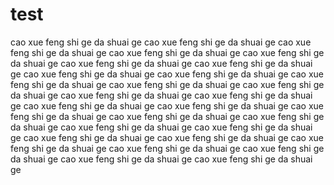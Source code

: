 # test
cao xue feng shi ge da shuai ge 
cao xue feng shi ge da shuai ge cao xue feng shi ge da shuai ge cao xue feng shi ge da shuai ge cao xue feng shi ge da shuai ge cao xue feng shi ge da shuai ge cao xue feng shi ge da shuai ge cao xue feng shi ge da shuai ge cao xue feng shi ge da shuai ge cao xue feng shi ge da shuai ge cao xue feng shi ge da shuai ge cao xue feng shi ge da shuai ge cao xue feng shi ge da shuai ge cao xue feng shi ge da shuai ge cao xue feng shi ge da shuai ge cao xue feng shi ge da shuai ge cao xue feng shi ge da shuai ge cao xue feng shi ge da shuai ge cao xue feng shi ge da shuai ge cao xue feng shi ge da shuai ge cao xue feng shi ge da shuai ge cao xue feng shi ge da shuai ge cao xue feng shi ge da shuai ge cao xue feng shi ge da shuai ge cao xue feng shi ge da shuai ge cao xue feng shi ge da shuai ge cao xue feng shi ge da shuai ge cao xue feng shi ge da shuai ge 
